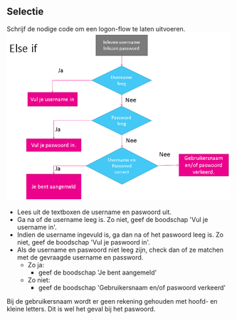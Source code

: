 ## Selectie
Schrijf de nodige code om een logon-flow te laten uitvoeren.
![Image of login-process](/Login.png)

- Lees uit de textboxen de username en paswoord uit.
- Ga na of de username leeg is. Zo niet, geef de boodschap 'Vul je username in'.
- Indien de username ingevuld is, ga dan na of het paswoord leeg is. Zo niet, geef de boodschap 'Vul je paswoord in'.
- Als de username en paswoord niet leeg zijn, check dan of ze matchen met de gevraagde username en password.
  - Zo ja: 
    - geef de boodschap 'Je bent aangemeld'
  - Zo niet: 
    - geef de boodschap 'Gebruikersnaam en/of paswoord verkeerd'

Bij de gebruikersnaam wordt er geen rekening gehouden met hoofd- en kleine letters. Dit is wel het geval bij het paswoord. 
